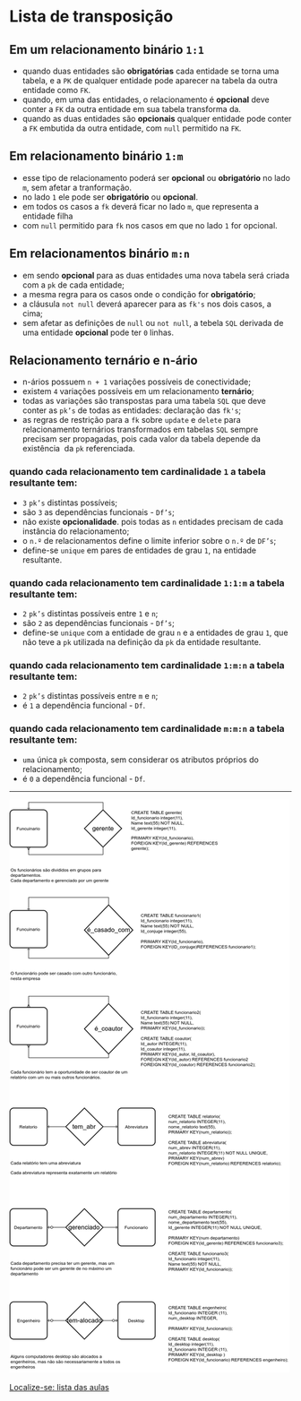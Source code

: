 # Lista de transposição

## Em um relacionamento binário `1:1`  

- quando duas entidades são **obrigatórias** cada entidade se torna uma tabela, e a `PK` de qualquer entidade pode aparecer na tabela da outra entidade como `FK`.
- quando, em uma das entidades, o relacionamento é **opcional** deve conter a `FK` da outra entidade em sua tabela transforma
da.
- quando as duas entidades são **opcionais** qualquer entidade pode conter a `FK` embutida da outra entidade, com `null` permitido na `FK`.
 
## Em relacionamento binário `1:m`

- esse tipo de relacionamento poderá ser **opcional** ou **obrigatório** no lado `m`, sem afetar a tranformação.
- no lado `1` ele pode ser **obrigatório** ou **opcional**.
- em todos os casos a `fk` deverá ficar no lado `m`, que representa a entidade filha
- com `null` permitido para `fk` nos casos em que no lado `1` for opcional.

## Em relacionamentos binário `m:n`

- em sendo **opcional** para as duas entidades uma nova tabela será criada com a `pk` de cada entidade;
- a mesma regra para os casos onde o condição for **obrigatório**;
- a cláusula `not null` deverá aparecer para as `fk's` nos dois casos, a cima;
- sem afetar as definições de `null` ou `not null`, a tebela `SQL` derivada de uma entidade **opcional** pode ter `0` linhas.

## Relacionamento ternário e n-ário

- n-ários possuem `n + 1` variações possíveis de conectividade;
- existem `4` variações possíveis em um relacionamento **ternário**;
- todas as variações são transpostas para uma tabela `SQL` que deve conter as `pk’s` de todas as entidades: declaração das `fk's`;
- as regras de restrição para a `fk` sobre `update` e `delete` para relacionamento ternários transformados em tabelas `SQL` sempre precisam ser propagadas, pois cada valor da tabela depende da existência  da `pk` referenciada.

### quando cada relacionamento tem cardinalidade `1` a tabela **resultante** tem:

- `3` `pk’s` distintas possíveis;
- são `3` as dependências funcionais - `Df’s`;
- não existe **opcionalidade**. pois todas as `n` entidades precisam de cada instância do relacionamento;
- o `n.º` de relacionamentos define o limite inferior sobre o `n.º` de `DF’s`;
- define-se `unique` em pares de entidades de grau `1`, na entidade resultante.
    
### quando cada relacionamento tem cardinalidade `1:1:m` a tabela **resultante** tem:

- `2` `pk’s` distintas possíveis entre `1` e `n`;
- são `2` as dependências funcionais - `Df’s`;
- define-se `unique` com a entidade de grau `n` e a entidades de grau `1`, que não teve a `pk` utilizada na definição da `pk` da entidade resultante.
    
### quando cada relacionamento tem cardinalidade `1:m:n` a tabela **resultante** tem:

- `2` `pk’s` distintas possíveis entre `m` e `n`;
- é `1` a dependência funcional - `Df`.
    
### quando cada relacionamento tem cardinalidade `m:m:n` a tabela **resultante** tem: 

- `uma` única `pk` composta, sem considerar os atributos próprios do relacionamento;
- é `0` a dependência funcional - `Df`.
 
---

![tranposicao](img/logico2fisico_binario.png "Lista de transposição")

[Localize-se: lista das aulas](https://github.com/tmenegaz/db_dendezeiros/blob/master/assunto/lista.md#lista-de-aulas)
